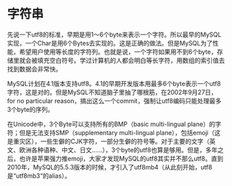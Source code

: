 # 字符串

先说一下utf8的标准，早期是用1～6个byte来表示一个字符。所以最早的MySQL实现，一个Char是用6个Bytes去实现的。这是正确的做法。但是MySQL为了性能，希望用户使用等长度的字符列。也就是说，一个字符如果用不到6个byte，存储里就会被填充空白符号。学过计算机的人都会明白等长字符，用数组的索引值去找到数据会非常快。

MySQL计划在4.1版本支持utf8。4.1的早期开发版本用最多6个byte表示一个utf8字符，这是对的。但是MySQL不知道脑子里抽了哪根筋，在2002年9月27日，for no particular reason，搞出这么一个commit，强制让utf8编码只能处理最多3个byte的序列。

在Unicode中，3个Byte可以支持所有的BMP（basic multi-lingual plane）的字符；但是无法支持SMP（supplementary multi-lingual plane），包括emoji（这是重灾区），一些生僻的CJK字符，一部分生僻的符号等。对于主要的文字（英文、欧洲各种语种、中文、日文……），3个byte的utf8也算是够用。但是，多年之后，也许是苹果强力推emoji，大家才发现MySQL的utf8其实并不那么utf8。直到2010年，MySQL的5.5.3版本的时候，才引入了utf8mb4（从此刻开始，utf8是“utf8mb3“的alias）。
